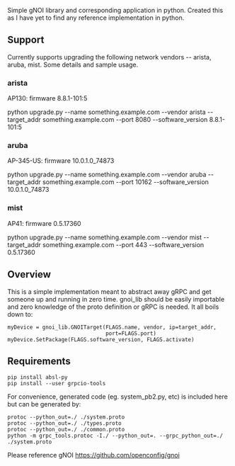 Simple gNOI library and corresponding application in python.  Created this as
I have yet to find any reference implementation in python.

## Support
Currently supports upgrading the following network vendors -- arista, aruba,
mist.  Some details and sample usage.

### arista
AP130: firmware 8.8.1-101:5

python upgrade.py --name something.example.com --vendor arista
 --target_addr something.example.com --port 8080
 --software_version 8.8.1-101:5

### aruba
AP-345-US: firmware 10.0.1.0_74873

python upgrade.py --name something.example.com --vendor aruba
 --target_addr something.example.com --port 10162
 --software_version 10.0.1.0_74873

### mist
AP41: firmware 0.5.17360

python upgrade.py --name something.example.com --vendor mist
 --target_addr something.example.com --port 443
 --software_version 0.5.17360

## Overview
This is a simple implementation meant to abstract away gRPC and get someone up
and running in zero time.  gnoi_lib should be easily importable and zero
knowledge of the proto definition or gRPC is needed.  It all boils down to:

```
myDevice = gnoi_lib.GNOITarget(FLAGS.name, vendor, ip=target_addr,
                               port=FLAGS.port)
myDevice.SetPackage(FLAGS.software_version, FLAGS.activate)
```

## Requirements

```
pip install absl-py
pip install --user grpcio-tools
```

For convenience, generated code (eg. system_pb2.py, etc) is included here but
can be generated by:

```
protoc --python_out=./ ./system.proto
protoc --python_out=./ ./types.proto
protoc --python_out=./ ./common.proto
python -m grpc_tools.protoc -I./ --python_out=. --grpc_python_out=./ ./system.proto
```

Please reference gNOI
https://github.com/openconfig/gnoi
